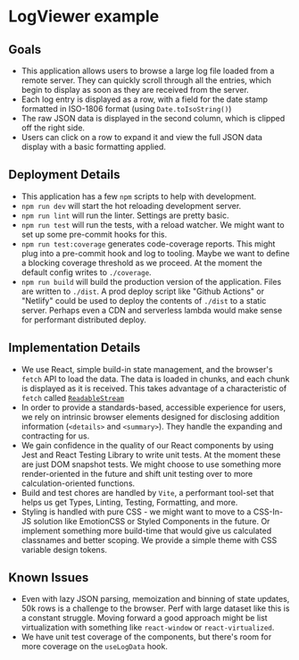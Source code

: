 # LogViewer example

## Goals

- This application allows users to browse a large log file loaded from a remote server. They can quickly scroll through all the entries, which begin to display as soon as they are received from the server.
- Each log entry is displayed as a row, with a field for the date stamp formatted in ISO-1806 format (using `Date.toIsoString()`)
- The raw JSON data is displayed in the second column, which is clipped off the right side.
- Users can click on a row to expand it and view the full JSON data display with a basic formatting applied.

## Deployment Details 

- This application has a few `npm` scripts to help with development.
- `npm run dev` will start the hot reloading development server.
- `npm run lint` will run the linter. Settings are pretty basic.
- `npm run test` will run the tests, with a reload watcher. We might want to set up some pre-commit hooks for this.
- `npm run test:coverage` generates code-coverage reports. This might plug into a pre-commit hook and log to tooling. Maybe we want to define a blocking coverage threshold as we proceed. At the moment the default config writes to `./coverage`.
- `npm run build` will build the production version of the application. Files are written to `./dist`. A prod deploy script like "Github Actions" or "Netlify" could be used to deploy the contents of `./dist` to a static server. Perhaps even a CDN and serverless lambda would make sense for performant distributed deploy.

## Implementation Details

- We use React, simple build-in state management, and the browser's `fetch` API to load the data. The data is loaded in chunks, and each chunk is displayed as it is received. This takes advantage of a characteristic of `fetch` called [`ReadableStream`](https://developer.mozilla.org/en-US/docs/Web/API/ReadableStream)
- In order to provide a standards-based, accessible experience for users, we rely on intrinsic browser elements designed for disclosing addition information (`<details>` and `<summary>`). They handle the expanding and contracting for us.
- We gain confidence in the quality of our React components by using Jest and React Testing Library to write unit tests. At the moment these are just DOM snapshot tests. We might choose to use something more render-oriented in the future and shift unit testing over to more calculation-oriented functions.
- Build and test chores are handled by `Vite`, a performant tool-set that helps us get Types, Linting, Testing, Formatting, and more. 
- Styling is handled with pure CSS - we might want to move to a CSS-In-JS solution like EmotionCSS or Styled Components in the future. Or implement something more build-time that would give us calculated classnames and better scoping. We provide a simple theme with CSS variable design tokens.


## Known Issues

- Even with lazy JSON parsing, memoization and binning of state updates, 50k rows is a challenge to the browser. Perf with large dataset like this is a constant struggle. Moving forward a good approach might be list virtualization with something like `react-window` or `react-virtualized`.
- We have unit test coverage of the components, but there's room for more coverage on the `useLogData` hook.

